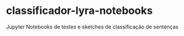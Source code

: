 # classificador-lyra-notebooks
Jupyter Notebooks de testes e sketches de classificação de sentenças

